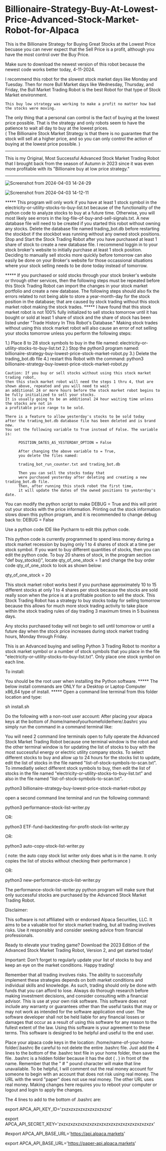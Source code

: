 # Billionaire-Strategy-Buy-At-Lowest-Price-Advanced-Stock-Market-Robot-for-Alpaca

This is the Billionaire Strategy for Buying Great Stocks at the Lowest Price becuase you can never expect that the Sell Price is a profit, although you have the most control over the Buy Price. 

Make sure to download the newest version of this robot because the newest code works better today, 4-11-2024. 

I recommend this robot for the slowest stock market days like Monday and Tuesday. Then for more Bull Market days like Wednesday, Thursday, and Friday, the Bull Market Trading Robot is the best Robot for that type of Stock Market environment. 

    This buy low strategy was working to make a profit no matter how bad the stocks were moving. 
The only thing that a personal can control is the fact of buying at the lowest price possible. That is the strategy and only robots seem to have the patience to wait all day to buy at the lowest prices.  
( The Billionaire Stock Market Strategy is that there is no guarantee that the stock will sell at a higher price, and so you can only control the action of buying at the lowest price possible. ) 

***************************************************************************************
This is my Original, Most Successful Advanced Stock Market Trading Robot that I brought back from the season of Autumn in 2023 since it was even more profitable 
with its "Billionaire buy at low price strategy."  

***************************************************************************************

![Screenshot from 2024-04-03 14-24-29](https://github.com/CodeProSpecialist/Billionaire-Strategy-Buy-At-Lowest-Price-Advanced-Stock-Market-Robot-for-Alpaca/assets/111866070/5fd3b715-cc74-4bf2-b154-66a2828c6cf0)


![Screenshot from 2024-04-03 14-12-11](https://github.com/CodeProSpecialist/Billionaire-Strategy-Buy-At-Lowest-Price-Advanced-Stock-Market-Robot-for-Alpaca/assets/111866070/886c4e8d-ce59-4ae9-bbcf-371039436ff6)



***** This program will only work if you have at least 1 stock symbol in the electricity-or-utility-stocks-to-buy-list.txt because of the functionality of the python code to analyze stocks to buy at a future time. Otherwise, you will most likely see errors in the log-file-of-buy-and-sell-signals.txt. A new database file will need to be created if you started this robot without owning any stocks. Delete the database file named trading_bot.db before restarting the stockbot if the stockbot was running without any owned stock positions. Stop and Start the Stock Trading Robot after you have purchased at least 1 share of stock to create a new database file. I recommend loggin in to your stock broker's website to initially purchase at least 1 stock position. Deciding to manually sell stocks more quickly before tomorrow can also easily be done on your Broker's website for those occassional situations where your stock selling needs to be done today instead of tomorrow.

***** If you purchased or sold stocks through your stock broker's website or through other services, then the following steps must be repeated before this Stock Trading Robot can import the changes in your stock market portfolio and create a new database. The following steps should also fix the errors related to not being able to store a year-month-day for the stock position in the database; that are caused by stock trading without this stock market robot making the stock trades. ***** I have found that this stock market robot is not 100% fully initialized to sell stocks tomorrow until it has bought or sold at least 1 share of stock and the share of stock has been listed under "Trade History In This Robot's Database." Making stock trades without using this stock market robot will also cause an error of not selling your stocks tomorrow unless you perform the following steps:

 1.) Place 8 to 28 stock symbols to buy in the file named:     electricity-or-utility-stocks-to-buy-list.txt
    2.) Stop the python3 program named:      billionaire-strategy-buy-lowest-price-stock-market-robot.py
    3.) Delete the trading_bot.db file
    4.) restart this Robot with the command:      python3 billionaire-strategy-buy-lowest-price-stock-market-robot.py

    Caution: If you buy or sell stocks without using this stock market trading robot, 
    then this stock market robot will need the steps 1 thru 4, that are shown above, repeated and you will need to wait 
    an additional 24 or more hours before the stock market robot begins to be fully initialized to sell your stocks. 
    It is usually going to be an additional 24 hour waiting time unless the stocks are not in 
    a profitable price range to be sold. 

    There is a feature to allow yesterday's stocks to be sold today 
    after the trading_bot.db database file has been deleted and is brand new. 
    You set the following variable to True instead of False. The variable is: 
                 
          POSITION_DATES_AS_YESTERDAY_OPTION = False  
          
          After changing the above variable to = True, 
          you delete the files named:
          
          trading_bot_run_counter.txt and trading_bot.db
          
          Then you can sell the stocks today that 
          were purchased yesterday after deleting and creating a new trading_bot.db file.  
          Then, after running this stock robot the first time,  
          it will update the dates of the owned positions to yesterday's date.   


You can modify the python script to make DEBUG = True and this will print out your stocks with the price information. Printing out the stock information slows down this python program, and it is recommended to change debug back to:
DEBUG = False

Use a python code IDE like Pycharm to edit this python code.

This python code is currently programmed to spend less money during a stock market recession by buying only 1 to 4 shares of stock at a time per stock symbol. If you want to buy different quantities of stocks, then you can edit the python code. To buy 20 shares of stock, in the program section "def buy_stocks()", locate qty_of_one_stock = 1 and change the buy order code qty_of_one_stock to look as shown below:

qty_of_one_stock = 20

This stock market robot works best if you purchase approximately 10 to 15 different stocks at only 1 to 4 shares per stock because the stocks are sold really soon when the price is at a profitable position to sell the stock. This Stock Trading Robot has a strategy to buy stocks today for selling tomorrow because this allows for much more stock trading activity to take place within the stock trading rules of day trading 3 maximum times in 5 business days.

Any stocks purchased today will not begin to sell until tomorrow or until a future day when the stock price increases during stock market trading hours, Monday through Friday.

This is an Advanced buying and selling Python 3 Trading Robot to monitor a stock market symbol or a number of stock symbols that you place in the file "electricity-or-utility-stocks-to-buy-list.txt". Only place one stock symbol on each line.

To install:

You should be the root user when installing the Python software. ***** The below install commands are ONLY for a Desktop or Laptop Computer x86_64 type of install. ***** Open a command line terminal from this folder location and type:

sh install.sh

Do the following with a non-root user account: After placing your alpaca keys at the bottom of /home/nameofyourhomefolderhere/.bashrc you simply run the command in a command terminal like:

You will need 2 command line terminals open to fully operate the Advanced Stock Market Trading Robot because one terminal window is the robot and the other terminal window is for updating the list of stocks to buy with the most successful energy or electric utility company stocks. To select different stocks to buy and allow up to 24 hours for the stocks list to update, edit the list of stocks in the file named "list-of-stock-symbols-to-scan.txt". To immediatly select different stock symbols to buy, then edit the list of stocks in the file named "electricity-or-utility-stocks-to-buy-list.txt" and also in the file named "list-of-stock-symbols-to-scan.txt".

python3 billionaire-strategy-buy-lowest-price-stock-market-robot.py

open a second command line terminal and run the following command:

python3 performance-stock-list-writer.py

OR:

python3 ETF-fund-backtesting-for-profit-stock-list-writer.py

OR:

python3 auto-copy-stock-list-writer.py 

( note: the auto copy stock list writer only does what is in the name. It only copies the list of stocks without checking their performance ) 

OR:

python3 new-performance-stock-list-writer.py

The performance-stock-list-writer.py python program will make sure that only successful stocks are purchased by the Advanced Stock Market Trading Robot.

Disclaimer:

This software is not affiliated with or endorsed Alpaca Securities, LLC. It aims to be a valuable tool for stock market trading, but all trading involves risks. Use it responsibly and consider seeking advice from financial professionals.

Ready to elevate your trading game? Download the 2023 Edition of the Advanced Stock Market Trading Robot, Version 2, and get started today!

Important: Don't forget to regularly update your list of stocks to buy and keep an eye on the market conditions. Happy trading!

Remember that all trading involves risks. The ability to successfully implement these strategies depends on both market conditions and individual skills and knowledge. As such, trading should only be done with funds that you can afford to lose. Always do thorough research before making investment decisions, and consider consulting with a financial advisor. This is use at your own risk software. This software does not include any warranty or guarantees other than the useful tasks that may or may not work as intended for the software application end user. The software developer shall not be held liable for any financial losses or damages that occur as a result of using this software for any reason to the fullest extent of the law. Using this software is your agreement to these terms. This software is designed to be helpful and useful to the end user.

Place your alpaca code keys in the location: /home/name-of-your-home-folder/.bashrc Be careful to not delete the entire .bashrc file. Just add the 4 lines to the bottom of the .bashrc text file in your home folder, then save the file. .bashrc is a hidden folder because it has the dot ( . ) in front of the name. Remember that the " # " pound character will make that line unavailable. To be helpful, I will comment out the real money account for someone to begin with an account that does not risk using real money. The URL with the word "paper" does not use real money. The other URL uses real money. Making changes here requires you to reboot your computer or logout and login to apply the changes.

The 4 lines to add to the bottom of .bashrc are:

export APCA_API_KEY_ID='zxzxzxzxzxzxzxzxzxzxz'

export APCA_API_SECRET_KEY='zxzxzxzxzxzxzxzxzxzxzxzxzxzxzxzxzxzxzxzx'

#export APCA_API_BASE_URL='https://api.alpaca.markets'

export APCA_API_BASE_URL='https://paper-api.alpaca.markets'
